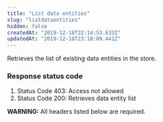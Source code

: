 ```yaml
---
title: "List data entities"
slug: "listdataentities"
hidden: false
createdAt: "2019-12-18T22:14:53.633Z"
updatedAt: "2019-12-18T23:18:09.441Z"
---
```

Retrieves the list of existing data entities in the store.

### Response status code

1. Status Code 403: Access not allowed
2. Status Code 200: Retrieves data entity list

**WARNING:** All headers listed below are required.